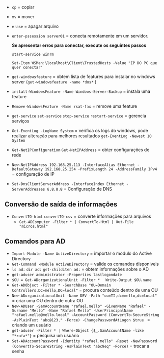 * ``` cp ```  = copiar
* ``` mv ```  = mover
* ``` erase ``` = apagar arquivo
* ``` enter-pssession server01 ```  = conecta remotamente em um servidor.
  
  **Se apresentar erros para conectar, execute os seguintes passos**

  ``` start-service winrm ``` 

  ``` Set-Item WSMan:\localhost\Client\TrustedHosts -Value "IP DO PC que quer conectar" ``` 

* ``` get-windowsfeature ```  = obtem lista de features para instalar no windows server (``` get-windowsfeature -name *dns* ``` )
* ``` install-WindowsFeature -Name Windows-Server-Backup ``` = instala uma feature
* ``` Remove-WindowsFeature -Name rsat-fax ```  = remove uma feature
* ``` get-service ```  ``` set-service ```  ``` stop-service ``` ``` restart-service ```  = gerencia serviços
* ``` Get-EventLog -LogName System ```  = verifica os logs do windows, pode realizar alteração para melhores resultados ``` get-EventLog -Newest 10 System ``` 
* ``` Get-NetIPConfiguration ```  ``` Get-NetIPAddress ``` = obter configurações de rede
* ``` New-NetIPAddress 192.168.25.113 -InterfaceAlias Ethernet -DefaultGateway 192.168.25.254 -PrefixLength 24 -AddressFamily IPv4 ```  = configuração de IP
* ``` Set-DnsClientServerAddress -InterfaceIndex Ethernet -ServerAddresses 8.8.8.8 ```  = Configuração de DNS

## Conversão de saída de informações

* ``` ConvertTO-html ```  ``` convertTO-csv ```  = converte informações para arquivos 
  * ``` Get-ADComputer -Filter * | ConvertTo-Html | Out-File "micros.html" ``` 
## Comandos para AD

* ``` Import-Module -Name ActiveDirectory ``` = importar o modulo do Active Directory
* ``` Get-Command -Module ActiveDirectory ``` = valide os comandos disponiveis 
* ``` ls ad: ``` ``` dir ad: ``` ``` get-childiten ad: ```  = obtem informações sobre o AD
* ``` get-aduser administrator -Properties lastlogondate ```
* ``` $OU = Get-ADorganizationalUnit -Filter *   ```  ``` Write-Output $OU.name  ``` 
* ``` Get-ADObject -Filter * -SearchBase "OU=Domain Controllers,DC=mello,DC=local" ``` = procura conteúdo dentro de uma OU
* ``` New-ADorganizationalUnit -Name DEV -Path "ou=TI,dc=mello,dc=local" ``` = criar uma OU dentro de outra OU
* ``` New-ADUser -SamAccountName "rafael.mello" -GivenName "Rafael" -Surname "Mello" -Name "Rafael Mello" -UserPrincipalName "rafael.mello@mello.local" -AccountPassword (ConvertTo-SecureString -AsPlainText "abc@123," -Force) -ChangePasswordAtLogon $true  ``` = criando um usuário
* ``` get-aduser -Filter * | Where-Object {$_.SamAccountName -like "*rafa*"} ```  = pesquisa um usuário
* ``` Set-ADAccountPassword -Identity "rafael.mello" -Reset -NewPassword (ConvertTo-SecureString -AsPlainText "abc9eq" -Force) ```  = trocar a senha